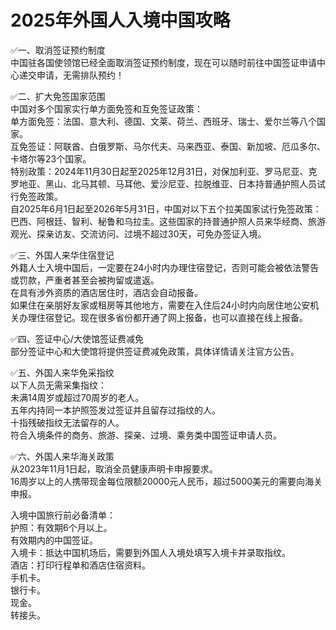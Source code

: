 # 2025年外国人入境中国攻略  
✅一、取消签证预约制度  
中国驻各国使领馆已经全面取消签证预约制度，现在可以随时前往中国签证申请中心递交申请，无需排队预约！  

✅二、扩大免签国家范围  
中国对多个国家实行单方面免签和互免签证政策：  
单方面免签：法国、意大利、德国、文莱、荷兰、西班牙、瑞士、爱尔兰等八个国家。  
互免签证：阿联酋、白俄罗斯、马尔代夫、马来西亚、泰国、新加坡、厄瓜多尔、卡塔尔等23个国家。  
特别政策：2024年11月30日起至2025年12月31日，对保加利亚、罗马尼亚、克罗地亚、黑山、北马其顿、马耳他、爱沙尼亚、拉脱维亚、日本持普通护照人员试行免签政策。  
‌自2025年6月1日起至2026年5月31日，中国对以下五个拉美国家试行免签政策：巴西、阿根廷、智利、秘鲁和乌拉圭‌。这些国家的持普通护照人员来华经商、旅游观光、探亲访友、交流访问、过境不超过30天，可免办签证入境‌。  

✅三、外国人来华住宿登记  
外籍人士入境中国后，一定要在24小时内办理住宿登记，否则可能会被依法警告或罚款，严重者甚至会被拘留或遣返。  
在具有涉外资质的酒店居住时，酒店会自动报备。  
如果住在亲朋好友家或租房等其他地方，需要在入住后24小时内向居住地公安机关办理住宿登记。现在很多省份都开通了网上报备，也可以直接在线上报备。  

✅四、签证中心/大使馆签证费减免  
部分签证中心和大使馆将提供签证费减免政策，具体详情请关注官方公告。  

✅五、外国人来华免采指纹  
以下人员无需采集指纹：  
未满14周岁或超过70周岁的老人。  
五年内持同一本护照签发过签证并且留存过指纹的人。  
十指残破指纹无法留存的人。  
符合入境条件的商务、旅游、探亲、过境、乘务类中国签证申请人员。  

✅六、外国人来华海关政策  
从2023年11月1日起，取消全员健康声明卡申报要求。  
16周岁以上的人携带现金每位限额20000元人民币，超过5000美元的需要向海关申报。  

入境中国旅行前必备清单：  
护照：有效期6个月以上。  
有效期内的中国签证。  
入境卡：抵达中国机场后，需要到外国人入境处填写入境卡并录取指纹。  
酒店：打印行程单和酒店住宿资料。  
手机卡。  
银行卡。  
现金。  
转接头。  
<!-- Last processed: 2025-07-22 03:44:30 -->
